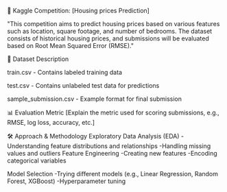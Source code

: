 🚀 Kaggle Competition: [Housing prices Prediction]


"This competition aims to predict housing prices based on various features such as location, square footage, and number of bedrooms. The dataset consists of historical housing prices, and submissions will be evaluated based on Root Mean Squared Error (RMSE)."

📂 Dataset Description

train.csv - Contains labeled training data

test.csv - Contains unlabeled test data for predictions

sample_submission.csv - Example format for final submission

📊 Evaluation Metric
[Explain the metric used for scoring submissions, e.g., RMSE, log loss, accuracy, etc.]

🛠 Approach & Methodology
Exploratory Data Analysis (EDA)
 -Understanding feature distributions and relationships
 -Handling missing values and outliers
Feature Engineering
 -Creating new features
 -Encoding categorical variables

Model Selection
 -Trying different models (e.g., Linear Regression, Random Forest, XGBoost)
 -Hyperparameter tuning





